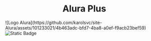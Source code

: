 <h1 align="center"> Alura Plus </h1>
![Logo Alura](https://github.com/karolsvc/site-Alura/assets/101233021/4b463adc-bfd7-4ba8-a0ef-f9acb23bef59)
<img alt="Static Badge" src="https://img.shields.io/badge/https%3A%2F%2Fgithub.com%2Fkarolsvc%2Fsite-Alura">


